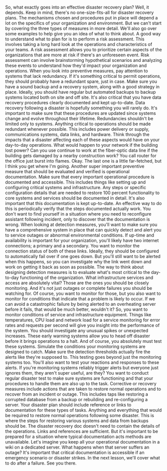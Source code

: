 So, what exactly goes into an effective disaster recovery plan? Well, it
depends. Keep in mind, there's no one-size-fits-all for disaster recovery plans.
The mechanisms chosen and procedures put in place will depend a lot on the
specifics of your organization and environment. But we can't start by covering
the three types of measures in more detail. We'll also go over some examples to
help give you an idea of what to think about. A good way to understand what to
plan for is to perform a risk assessment. This involves taking a long hard look
at the operations and characteristics of your teams. A risk assessment allows
you to prioritize certain aspects of the organizations that are more at risk if
there's an unforeseen event. Risk assessment can involve brainstorming
hypothetical scenarios and analyzing these events to understand how they'd
impact your organization and operations. When you look into preventive measures,
pay attention to systems that lack redundancy. If it's something critical to
permit operations, they should probably have a redundant spare, just in case.
Make sure you have a sound backup and a recovery system, along with a good
strategy in place. Ideally, you should have regular but automated backups to
backup systems located both on site and off site. It's also critical that you
have data recovery procedures clearly documented and kept up-to-date. Data
recovery following a disaster is hopefully something you will rarely do. It's
important to make sure that these procedures are updated since systems change
and evolve throughout their lifetime. Redundancies shouldn't be limited only to
systems. Anything critical to operations should be made redundant whenever
possible. This includes power delivery or supply, communications systems, data
links, and hardware. Think through the impacts that a disaster affecting each of
these aspects would have on your day-to-day operations. What would happen to
your network if the building lost power? Can you use continue to work at the
fiber-optic data line if the building gets damaged by a nearby construction
work? You call router for the office just burst into flames. Okay. The last one
is a little far-fetched, but I think you get where I'm going. Another super
important preventive measure that should be evaluated and verified is
operational documentation. Make sure that every important operational procedure
is documented and accessible. This includes things like setting up and
configuring critical systems and infrastructure. Any steps or specific
configuration details that are needed to restore 100 percent functionality to
core systems and services should be documented in detail. It's also important
that this documentation is kept up-to-date. An effective way to do this is
periodically verify that the steps documented actually work. You don't want to
find yourself in a situation where you need to reconfigure assistant following
incident, only to discover that the documentation is wrong. When looking at
detection measures, you'll want to make sure you have a comprehensive system in
place that can quickly detect and alert you to service outages or abnormal
environmental conditions. If up-time and availability is important for your
organization, you'll likely have two internet connections; a primary and a
secondary. You want to monitor the connection status of both of these links.
Ideally, they should be configured to automatically fail over if one goes down.
But you'll still want to be alerted when this happens, so you can investigate
why the link went down and work on getting it back as soon as possible. The way
to think about designing detection measures is to evaluate what's most critical
to the day-to-day functioning of the organization. What infrastructure services
and access are absolutely vital? Those are the ones you should be closely
monitoring. And it's not just outages or complete failures you should be
watching for. Of course, you want to monitor for those, but you also want to
monitor for conditions that indicate that a problem is likely to occur. If we
can avoid a catastrophic failure by being alerted to an overheating server
before it fails, that would be much better, wouldn't it? So, you want to monitor
conditions of service and infrastructure equipment. Things like temperatures,
CPU load and network load for a service monitoring for error rates and requests
per second will give you insight into the performance of the system. You should
investigate any unusual spikes or unexpected increases. These early warning
systems allow you to head off disaster before it brings operations to a halt.
And of course, you absolutely must test these systems. Simulate the conditions
your monitoring systems are designed to catch. Make sure the detection
thresholds actually fire the alerts like they're supposed to. This testing goes
beyond just the monitoring systems too. You'll also want to test your reactions
and responses to these alerts. If you're monitoring systems reliably trigger
alerts but everyone just ignores them, they aren't super useful, are they? You
want to conduct regular disaster test to make sure systems are functioning and
that your procedures to handle them are also up to the task. Corrective or
recovery measures include actions that are taken to restore normal operations
and to recover from an incident or outage. This includes taps like restoring a
corrupted database from a backup or rebuilding and re-configuring a server. Your
disaster plan should include reference or links to documentation for these types
of tasks. Anything and everything that would be required to restore normal
operations following some disaster. This is where the steps for restoring
various systems and data from backups should be. The disaster recovery doc
doesn't need to contain the details of the operations. Links and references are
sufficient. But it's important to be prepared for a situation where typical
documentation acts methods are unavailable. Let's imagine you keep all your
operational documentation in a wiki on a dedicated server. What happens when
that server suffers an outage? It's important that critical documentation is
accessible if an emergency scenario or disaster strikes. In the next lesson,
we'll cover what to do after a failure. See you there.